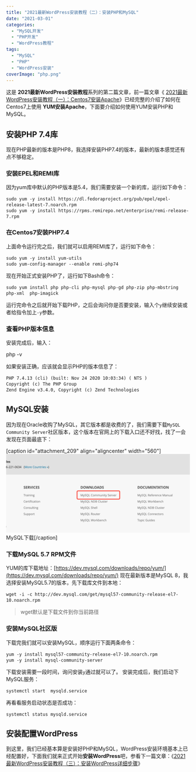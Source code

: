 ```yaml
---
title: "2021最新WordPress安装教程（二）：安装PHP和MySQL"
date: "2021-03-01"
categories: 
  - "MySQL开发"
  - "PHP开发"
  - "WordPress教程"
tags: 
  - "MySQL"
  - "PHP"
  - "WordPress安装"
coverImage: "php.png"
---
```


这是 **2021最新WordPress安装教程**系列的第二篇文章，前一篇文章《 [2021最新WordPress安装教程（一）：Centos7安装Apache](https://www.helloyu.top/wordpress-apache-setup-2021.html)》已经完整的介绍了如何在Centos7上使用 **YUM安装Apache**，下面要介绍如何使用YUM安装PHP和MySQL。

## 安装PHP 7.4库

现在PHP最新的版本是PHP8，我选择安装PHP7.4的版本，最新的版本感觉还有点不够稳定。

### 安装EPEL和REMI库

因为yum库中默认的PHP版本是5.4，我们需要安装一个新的库，运行如下命令：
```
sudo yum -y install https://dl.fedoraproject.org/pub/epel/epel-release-latest-7.noarch.rpm
sudo yum -y install https://rpms.remirepo.net/enterprise/remi-release-7.rpm
```
### 在Centos7安装PHP7.4

上面命令运行完之后，我们就可以启用REMI库了，运行如下命令：
```
sudo yum -y install yum-utils
sudo yum-config-manager --enable remi-php74
```
现在开始正式安装PHP了，运行如下Bash命令：
```
sudo yum install php php-cli php-mysql php-gd php-zip php-mbstring php-xml  php-imagick
```
运行完命令之后就开始下载PHP，之后会询问你是否要安装，输入个`y`继续安装或者给指令加上`-y`参数。

### 查看PHP版本信息

安装完成后，输入：

php -v

如果安装正确，应该就会显示PHP的版本信息了：
```
PHP 7.4.13 (cli) (built: Nov 24 2020 10:03:34) ( NTS )
Copyright (c) The PHP Group
Zend Engine v3.4.0, Copyright (c) Zend Technologies
```
## MySQL安装

因为现在Oracle收购了MySQL，其它版本都是收费的了，我们需要下载`MySQL Community Server`社区版本，这个版本在官网上的下载入口还不好找，找了一会发现在页面最底下：

\[caption id="attachment\_209" align="aligncenter" width="560"\]![MySQL下载](images/MySQL下载-560x239.png) MySQL下载\[/caption\]

### 下载MySQL 5.7 RPM文件

YUM的库下载地址：[https://dev.mysql.com/downloads/repo/yum/](https://dev.mysql.com/downloads/repo/yum/) 现在最新版本是MySQL 8，我选择安装MySQL5.7的版本，先下载库文件到本地：
```
wget -i -c http://dev.mysql.com/get/mysql57-community-release-el7-10.noarch.rpm
```
> wget默认是下载文件到你当前路径

### 安装MySQL社区版

下载完我们就可以安装MySQL，顺序运行下面两条命令：
```
yum -y install mysql57-community-release-el7-10.noarch.rpm
yum -y install mysql-community-server
```
下载安装需要一段时间，询问安装`y`通过就可以了。 安装完成后，我们启动下MySQL服务：
```
systemctl start  mysqld.service
```
再看看服务启动状态是否成功：
```
systemctl status mysqld.service
```
## 安装配置WordPress

到这里，我们已经基本算是安装好PHP和MySQL，WordPress安装环境基本上已经配置好，下面我们就来正式开始**安装WordPress**吧，参看下一篇文章：《[2021最新WordPress安装教程（三）：安装WordPress详细步骤](https://www.helloyu.top/WordPress安装-steps-2021.html)》
